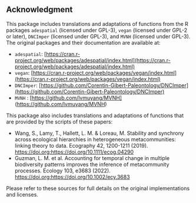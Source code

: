 ## Acknowledgment
This package includes translations and adaptations of functions from the R packages `adespatial` (licensed under GPL-3), `vegan` (licensed under GPL-2 or later), `DNCImper` (licensed under GPL-3), and `MVNH` (licensed under GPL-3). The original packages and their documentation are available at:

- `adespatial`: [https://cran.r-project.org/web/packages/adespatial/index.html](https://cran.r-project.org/web/packages/adespatial/index.html)
- `vegan`: [https://cran.r-project.org/web/packages/vegan/index.html](https://cran.r-project.org/web/packages/vegan/index.html)
- `DNCImper`: [https://github.com/Corentin-Gibert-Paleontology/DNCImper](https://github.com/Corentin-Gibert-Paleontology/DNCImper)
- `MVNH` : [https://github.com/lvmuyang/MVNH] (https://github.com/lvmuyang/MVNH)

This package also includes translations and adaptations of functions that are provided by the scripts of these papers:
- Wang, S., Lamy, T., Hallett, L. M. & Loreau, M. Stability and synchrony across ecological hierarchies in heterogeneous metacommunities: linking theory to data. Ecography 42, 1200-1211 (2019). https://doi.org:https://doi.org/10.1111/ecog.04290
- Guzman, L. M. et al. Accounting for temporal change in multiple biodiversity patterns improves the inference of metacommunity processes. Ecology 103, e3683 (2022). https://doi.org:https://doi.org/10.1002/ecy.3683

Please refer to these sources for full details on the original implementations and licenses.